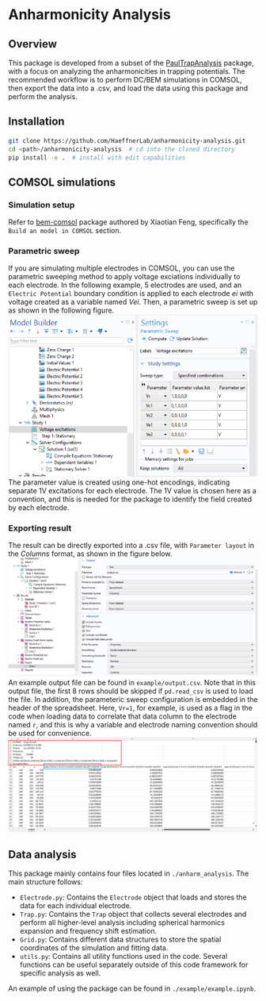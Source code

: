 # Anharmonicity Analysis

## Overview 
This package is developed from a subset of the [PaulTrapAnalysis](https://github.com/HaeffnerLab/PaulTrapAnalysis.git) package, with a focus on analyzing the anharmonicities in trapping potentials. The recommended workflow is to perform DC/BEM simulations in COMSOL, then export the data into a .csv, and load the data using this package and perform the analysis.

## Installation 
```bash
git clone https://github.com/HaeffnerLab/anharmonicity-analysis.git  
cd <path>/anharmonicity-analysis  # cd into the cloned directory
pip install -e .  # install with edit capabilities
```

## COMSOL simulations

### Simulation setup 
Refer to [bem-comsol](https://github.com/fengxiaot/bem-comsol?tab=readme-ov-file#build-an-model-in-comsol) package authored by Xiaotian Feng, specifically the `Build an model in COMSOL` section.

### Parametric sweep 
If you are simulating multiple electrodes in COMSOL, you can use the parametric sweeping method to apply voltage exciations individually to each electrode. In the following example, 5 electrodes are used, and an `Electric Potential` boundary condition is applied to each electrode *ei* with voltage created as a variable named *Vei*. Then, a parametric sweep is set up as shown in the following figure.
![alt text](docs/figs/parametric_sweep.png)
The parameter value is created using one-hot encodings, indicating separate 1V excitations for each electrode. The 1V value is chosen here as a convention, and this is needed for the package to identify the field created by each electrode. 

### Exporting result 
The result can be directly exported into a .csv file, with `Parameter layout` in the *Columns* format, as shown in the figure below.
![alt text](docs/figs/result_export.png)
An example output file can be found in `example/output.csv`. Note that in this output file, the first 8 rows should be skipped if `pd.read_csv` is used to load the file. In addition, the parameteric sweep configuration is embedded in the header of the spreadsheet. Here, `Vr=1`, for example, is used as a flag in the code when loading data to correlate that data column to the electrode named `r`, and this is why a variable and electrode naming convention should be used for convenience.
![alt text](docs/figs/result_header.png)

## Data analysis 
This package mainly contains four files located in `./anharm_analysis`. The main structure follows:
* `Electrode.py`: Contains the `Electrode` object that loads and stores the data for each individual electrode. 
* `Trap.py`: Contains the `Trap` object that collects several electrodes and perform all higher-level analysis including spherical harmonics expansion and frequency shift estimation.
* `Grid.py`: Contains different data structures to store the spatial coordinates of the simulation and fitting data. 
* `utils.py`: Contains all utility functions used in the code. Several functions can be useful separately outside of this code framework for specific analysis as well.

An example of using the package can be found in `./example/example.ipynb`.